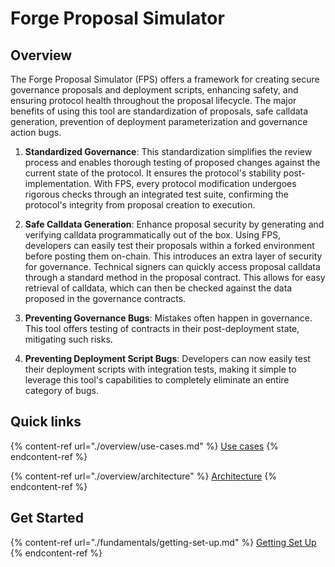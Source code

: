 # Forge Proposal Simulator

## Overview

The Forge Proposal Simulator (FPS) offers a framework for creating secure governance proposals and deployment scripts, enhancing safety, and ensuring protocol health throughout the proposal lifecycle. The major benefits of using this tool are standardization of proposals, safe calldata generation, prevention of deployment parameterization and governance action bugs.

1. **Standardized Governance**: This standardization simplifies the review process and enables thorough testing of proposed changes against the current state of the protocol. It ensures the protocol's stability post-implementation. With FPS, every protocol modification undergoes rigorous checks through an integrated test suite, confirming the protocol's integrity from proposal creation to execution.

2. **Safe Calldata Generation**: Enhance proposal security by generating and verifying calldata programmatically out of the box. Using FPS, developers can easily test their proposals within a forked environment before posting them on-chain. This introduces an extra layer of security for governance. Technical signers can quickly access proposal calldata through a standard method in the proposal contract. This allows for easy retrieval of calldata, which can then be checked against the data proposed in the governance contracts.

3. **Preventing Governance Bugs**: Mistakes often happen in governance. This tool offers testing of contracts in their post-deployment state, mitigating such risks.

4. **Preventing Deployment Script Bugs**: Developers can now easily test their deployment scripts with integration tests, making it simple to leverage this tool's capabilities to completely eliminate an entire category of bugs.

## Quick links

{% content-ref url="./overview/use-cases.md" %}
[Use cases](./overview/use-cases.md)
{% endcontent-ref %}

{% content-ref url="./overview/architecture" %}
[Architecture](./overview/architecture)
{% endcontent-ref %}

## Get Started

{% content-ref url="./fundamentals/getting-set-up.md" %}
[Getting Set Up](./fundamentals/getting-set-up.md)
{% endcontent-ref %}
